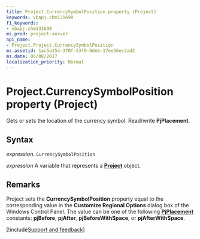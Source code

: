 ```yaml
---
title: Project.CurrencySymbolPosition property (Project)
keywords: vbapj.chm131698
f1_keywords:
- vbapj.chm131698
ms.prod: project-server
api_name:
- Project.Project.CurrencySymbolPosition
ms.assetid: 1ac5a154-370f-53f9-0deb-17ee36ec2ad2
ms.date: 06/08/2017
localization_priority: Normal
---
```



# Project.CurrencySymbolPosition property (Project)

Gets or sets the location of the currency symbol. Read/write  **PjPlacement**.


## Syntax

_expression_. `CurrencySymbolPosition`

_expression_ A variable that represents a **[Project](project.project.md)** object.


## Remarks

Project sets the  **CurrencySymbolPosition** property equal to the corresponding value in the **Customize Regional Options** dialog box of the Windows Control Panel. The value can be one of the following **[PjPlacement](Project.PjPlacement.md)** constants: **pjBefore**, **pjAfter**, **pjBeforeWithSpace**, or **pjAfterWithSpace**.

[!include[Support and feedback](~/includes/feedback-boilerplate.md)]